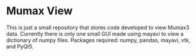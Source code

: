 # Mumax View
This is just a small repository that stores code developed to view Mumax3 data. Currently there is only one small GUI made using mayavi to view a dictionary of numpy files. Packages required: numpy, pandas, mayavi, vtk, and PyQt5.
